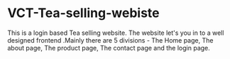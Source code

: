# VCT-Tea-selling-webiste
This is a login based Tea selling website. The website let's you in to a well designed frontend .Mainly there are 5 divisions - The Home page, The about page, The product page,  The contact page and the login page.

